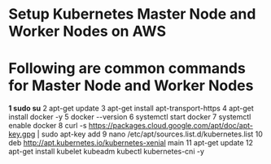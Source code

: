 # Setup Kubernetes Master Node and Worker Nodes on AWS
# Following are common commands for Master Node and Worker Nodes

**1 sudo su**
2 apt-get update
3 apt-get install apt-transport-https
4 apt-get install docker -y
5 docker --version
6 systemctl start docker
7 systemctl enable docker
8 curl -s https://packages.cloud.google.com/apt/doc/apt-key.gpg | sudo apt-key add
9 nano /etc/apt/sources.list.d/kubernetes.list
10 deb http://apt.kubernetes.io/kubernetes-xenial main
11 apt-get update
12 apt-get install kubelet kubeadm kubectl kubernetes-cni -y


